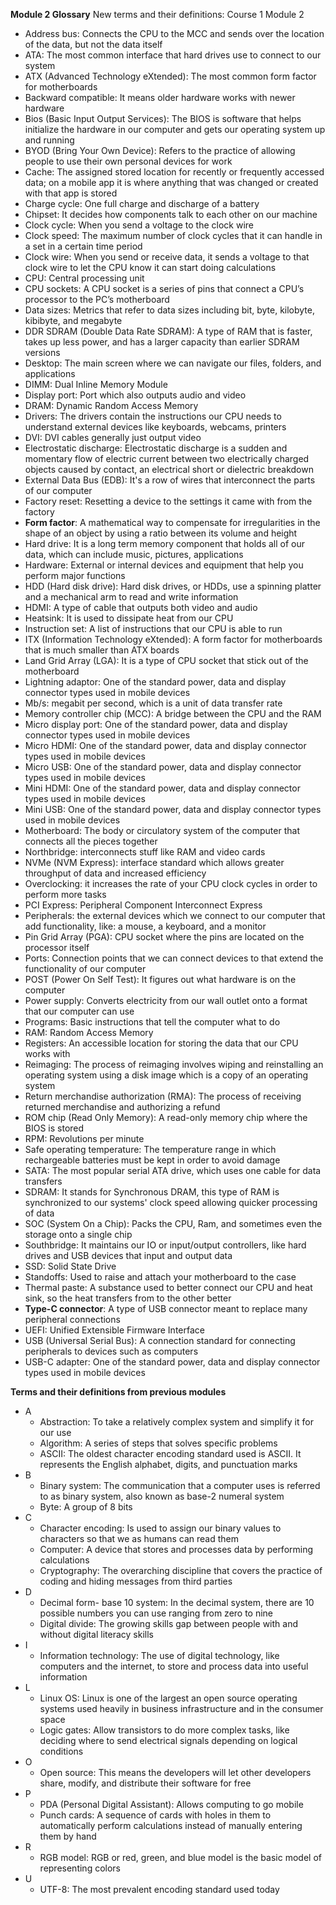 **Module 2 Glossary**
New terms and their definitions: Course 1 Module 2

- Address bus: Connects the CPU to the MCC and sends over the location of the data, but not the data itself
- ATA: The most common interface that hard drives use to connect to our system
- ATX (Advanced Technology eXtended): The most common form factor for motherboards
- Backward compatible: It means older hardware works with newer hardware
- Bios (Basic Input Output Services): The BIOS is software that helps initialize the hardware in our computer and gets our operating system up and running
- BYOD (Bring Your Own Device): Refers to the practice of allowing people to use their own personal devices for work
- Cache: The assigned stored location for recently or frequently accessed data; on a mobile app it is where anything that was changed or created with that app is stored
- Charge cycle: One full charge and discharge of a battery
- Chipset: It decides how components talk to each other on our machine
- Clock cycle: When you send a voltage to the clock wire
- Clock speed: The maximum number of clock cycles that it can handle in a set in a certain time period
- Clock wire: When you send or receive data, it sends a voltage to that clock wire to let the CPU know it can start doing calculations
- CPU: Central processing unit
- CPU sockets: A CPU socket is a series of pins that connect a CPU’s processor to the PC’s motherboard
- Data sizes: Metrics that refer to data sizes including bit, byte, kilobyte, kibibyte, and megabyte
- DDR SDRAM (Double Data Rate SDRAM): A type of RAM that is faster, takes up less power, and has a larger capacity than earlier SDRAM versions
- Desktop: The main screen where we can navigate our files, folders, and applications
- DIMM: Dual Inline Memory Module
- Display port: Port which also outputs audio and video
- DRAM: Dynamic Random Access Memory
- Drivers: The drivers contain the instructions our CPU needs to understand external devices like keyboards, webcams, printers
- DVI: DVI cables generally just output video
- Electrostatic discharge: Electrostatic discharge is a sudden and momentary flow of electric current between two electrically charged objects caused by contact, an electrical short or dielectric breakdown
- External Data Bus (EDB): It's a row of wires that interconnect the parts of our computer
- Factory reset: Resetting a device to the settings it came with from the factory
- **Form factor**: A mathematical way to compensate for irregularities in the shape of an object by using a ratio between its volume and height
- Hard drive: It is a long term memory component that holds all of our data, which can include music, pictures, applications
- Hardware: External or internal devices and equipment that help you perform major functions
- HDD (Hard disk drive): Hard disk drives, or HDDs, use a spinning platter and a mechanical arm to read and write information
- HDMI: A type of cable that outputs both video and audio
- Heatsink: It is used to dissipate heat from our CPU
- Instruction set: A list of instructions that our CPU is able to run
- ITX (Information Technology eXtended): A form factor for motherboards that is much smaller than ATX boards
- Land Grid Array (LGA): It is a type of CPU socket that stick out of the motherboard
- Lightning adaptor: One of the standard power, data and display connector types used in mobile devices
- Mb/s: megabit per second, which is a unit of data transfer rate
- Memory controller chip (MCC): A bridge between the CPU and the RAM
- Micro display port: One of the standard power, data and display connector types used in mobile devices
- Micro HDMI: One of the standard power, data and display connector types used in mobile devices
- Micro USB: One of the standard power, data and display connector types used in mobile devices
- Mini HDMI: One of the standard power, data and display connector types used in mobile devices
- Mini USB: One of the standard power, data and display connector types used in mobile devices
- Motherboard: The body or circulatory system of the computer that connects all the pieces together
- Northbridge: interconnects stuff like RAM and video cards
- NVMe (NVM Express): interface standard which allows greater throughput of data and increased efficiency
- Overclocking: it increases the rate of your CPU clock cycles in order to perform more tasks
- PCI Express: Peripheral Component Interconnect Express
- Peripherals: the external devices which we connect to our computer that add functionality, like: a mouse, a keyboard, and a monitor
- Pin Grid Array (PGA): CPU socket where the pins are located on the processor itself
- Ports: Connection points that we can connect devices to that extend the functionality of our computer
- POST (Power On Self Test): It figures out what hardware is on the computer
- Power supply: Converts electricity from our wall outlet onto a format that our computer can use
- Programs: Basic instructions that tell the computer what to do
- RAM: Random Access Memory
- Registers: An accessible location for storing the data that our CPU works with
- Reimaging: The process of reimaging involves wiping and reinstalling an operating system using a disk image which is a copy of an operating system
- Return merchandise authorization (RMA): The process of receiving returned merchandise and authorizing a refund
- ROM chip (Read Only Memory): A read-only memory chip where the BIOS is stored
- RPM: Revolutions per minute
- Safe operating temperature: The temperature range in which rechargeable batteries must be kept in order to avoid damage
- SATA: The most popular serial ATA drive, which uses one cable for data transfers
- SDRAM: It stands for Synchronous DRAM, this type of RAM is synchronized to our systems' clock speed allowing quicker processing of data
- SOC (System On a Chip): Packs the CPU, Ram, and sometimes even the storage onto a single chip
- Southbridge: It maintains our IO or input/output controllers, like hard drives and USB devices that input and output data
- SSD: Solid State Drive
- Standoffs: Used to raise and attach your motherboard to the case
- Thermal paste: A substance used to better connect our CPU and heat sink, so the heat transfers from to the other better
- **Type-C connector**: A type of USB connector meant to replace many peripheral connections
- UEFI: Unified Extensible Firmware Interface
- USB (Universal Serial Bus): A connection standard for connecting peripherals to devices such as computers
- USB-C adapter: One of the standard power, data and display connector types used in mobile devices

**Terms and their definitions from previous modules**

- A
  - Abstraction: To take a relatively complex system and simplify it for our use
  - Algorithm: A series of steps that solves specific problems
  - ASCII: The oldest character encoding standard used is ASCII. It represents the English alphabet, digits, and punctuation marks
- B
  - Binary system: The communication that a computer uses is referred to as binary system, also known as base-2 numeral system
  - Byte: A group of 8 bits
- C
  - Character encoding: Is used to assign our binary values to characters so that we as humans can read them
  - Computer: A device that stores and processes data by performing calculations
  - Cryptography: The overarching discipline that covers the practice of coding and hiding messages from third parties
- D
  - Decimal form- base 10 system: In the decimal system, there are 10 possible numbers you can use ranging from zero to nine
  - Digital divide: The growing skills gap between people with and without digital literacy skills
- I
  - Information technology: The use of digital technology, like computers and the internet, to store and process data into useful information
- L
  - Linux OS: Linux is one of the largest an open source operating systems used heavily in business infrastructure and in the consumer space
  - Logic gates: Allow transistors to do more complex tasks, like deciding where to send electrical signals depending on logical conditions
- O
  - Open source: This means the developers will let other developers share, modify, and distribute their software for free
- P
  - PDA (Personal Digital Assistant): Allows computing to go mobile
  - Punch cards: A sequence of cards with holes in them to automatically perform calculations instead of manually entering them by hand
- R
  - RGB model: RGB or red, green, and blue model is the basic model of representing colors
- U
  - UTF-8: The most prevalent encoding standard used today
